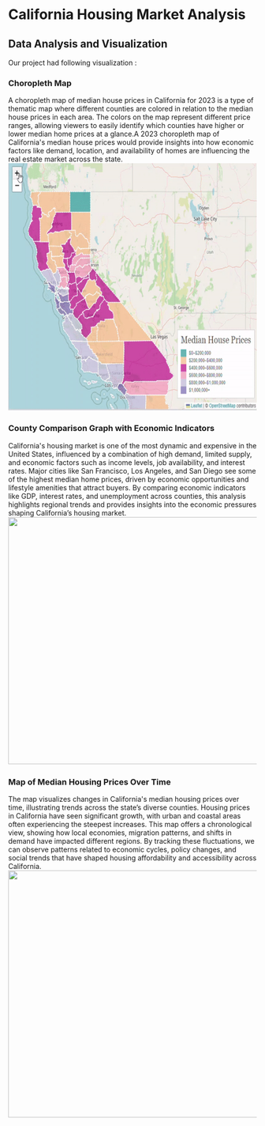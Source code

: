 # California Housing Market Analysis
## Data Analysis and Visualization 
Our project had following visualization :
### Choropleth Map 
A choropleth map of median house prices in California for 2023 is a type of thematic map where different counties are colored in relation to the median house prices in each area. The colors on the map represent different price ranges, allowing viewers to easily identify which counties have higher or lower median home prices at a glance.A 2023 choropleth map of California's median house prices would provide insights into how economic factors like demand, location, and availability of homes are influencing the real estate market across the state.
<img src="team_subprime/img/medianhousing.gif" height="500" width="900" />
### County Comparison Graph with Economic Indicators
California's housing market is one of the most dynamic and expensive in the United States, influenced by a combination of high demand, limited supply, and economic factors such as income levels, job availability, and interest rates. Major cities like San Francisco, Los Angeles, and San Diego see some of the highest median home prices, driven by economic opportunities and lifestyle amenities that attract buyers. By comparing economic indicators like GDP, interest rates, and unemployment across counties, this analysis highlights regional trends and provides insights into the economic pressures shaping California’s housing market.
<img src="team_subprime/img/slider.gif" height="500" width="900" />
### Map of Median Housing Prices Over Time
The map visualizes changes in California's median housing prices over time, illustrating trends across the state’s diverse counties. Housing prices in California have seen significant growth, with urban and coastal areas often experiencing the steepest increases. This map offers a chronological view, showing how local economies, migration patterns, and shifts in demand have impacted different regions. By tracking these fluctuations, we can observe patterns related to economic cycles, policy changes, and social trends that have shaped housing affordability and accessibility across California.
<img src="team_subprime/img/slider2.gif" height="500" width="900" />
